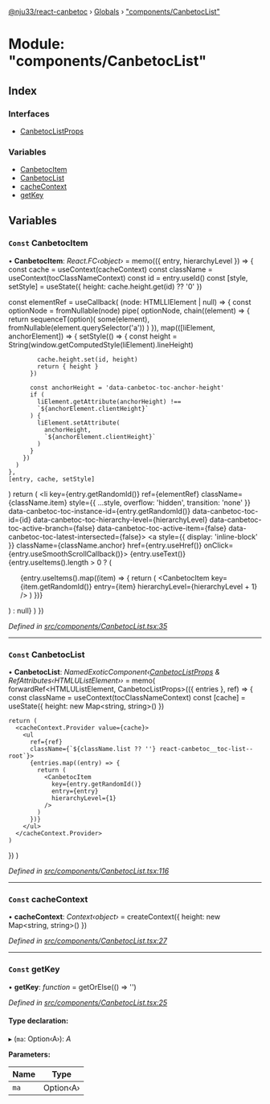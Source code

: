 [@nju33/react-canbetoc](../README.md) › [Globals](../globals.md) › ["components/CanbetocList"](_components_canbetoclist_.md)

# Module: "components/CanbetocList"

## Index

### Interfaces

* [CanbetocListProps](../interfaces/_components_canbetoclist_.canbetoclistprops.md)

### Variables

* [CanbetocItem](_components_canbetoclist_.md#const-canbetocitem)
* [CanbetocList](_components_canbetoclist_.md#const-canbetoclist)
* [cacheContext](_components_canbetoclist_.md#const-cachecontext)
* [getKey](_components_canbetoclist_.md#const-getkey)

## Variables

### `Const` CanbetocItem

• **CanbetocItem**: *React.FC‹object›* = memo(({ entry, hierarchyLevel }) => {
  const cache = useContext(cacheContext)
  const className = useContext(tocClassNameContext)
  const id = entry.useId()
  const [style, setStyle] = useState<any>({
    height: cache.height.get(id) ?? '0'
  })

  const elementRef = useCallback(
    (node: HTMLLIElement | null) => {
      const optionNode = fromNullable(node)
      pipe(
        optionNode,
        chain((element) => {
          return sequenceT(option)(
            some(element),
            fromNullable(element.querySelector('a'))
          )
        }),
        map(([liElement, anchorElement]) => {
          setStyle(() => {
            const height = String(window.getComputedStyle(liElement).lineHeight)

            cache.height.set(id, height)
            return { height }
          })

          const anchorHeight = 'data-canbetoc-toc-anchor-height'
          if (
            liElement.getAttribute(anchorHeight) !==
            `${anchorElement.clientHeight}`
          ) {
            liElement.setAttribute(
              anchorHeight,
              `${anchorElement.clientHeight}`
            )
          }
        })
      )
    },
    [entry, cache, setStyle]
  )
  return (
    <li
      key={entry.getRandomId()}
      ref={elementRef}
      className={className.item}
      style={{ ...style, overflow: 'hidden', transition: 'none' }}
      data-canbetoc-toc-instance-id={entry.getRandomId()}
      data-canbetoc-toc-id={id}
      data-canbetoc-toc-hierarchy-level={hierarchyLevel}
      data-canbetoc-toc-active-branch={false}
      data-canbetoc-toc-active-item={false}
      data-canbetoc-toc-latest-intersected={false}>
      <a
        style={{ display: 'inline-block' }}
        className={className.anchor}
        href={entry.useHref()}
        onClick={entry.useSmoothScrollCallback()}>
        <span className={className.text}>{entry.useText()}</span>
      </a>
      {entry.useItems().length > 0 ? (
        <ul className={className.list}>
          {entry.useItems().map((item) => {
            return (
              <CanbetocItem
                key={item.getRandomId()}
                entry={item}
                hierarchyLevel={hierarchyLevel + 1}
              />
            )
          })}
        </ul>
      ) : null}
    </li>
  )
})

*Defined in [src/components/CanbetocList.tsx:35](https://github.com/nju33/react-canbetoc/blob/d6b2f5b/src/components/CanbetocList.tsx#L35)*

___

### `Const` CanbetocList

• **CanbetocList**: *NamedExoticComponent‹[CanbetocListProps](../interfaces/_components_canbetoclist_.canbetoclistprops.md) & RefAttributes‹HTMLUListElement››* = memo(
  forwardRef<HTMLUListElement, CanbetocListProps>(({ entries }, ref) => {
    const className = useContext(tocClassNameContext)
    const [cache] = useState({
      height: new Map<string, string>()
    })

    return (
      <cacheContext.Provider value={cache}>
        <ul
          ref={ref}
          className={`${className.list ?? ''} react-canbetoc__toc-list--root`}>
          {entries.map((entry) => {
            return (
              <CanbetocItem
                key={entry.getRandomId()}
                entry={entry}
                hierarchyLevel={1}
              />
            )
          })}
        </ul>
      </cacheContext.Provider>
    )
  })
)

*Defined in [src/components/CanbetocList.tsx:116](https://github.com/nju33/react-canbetoc/blob/d6b2f5b/src/components/CanbetocList.tsx#L116)*

___

### `Const` cacheContext

• **cacheContext**: *Context‹object›* = createContext({
  height: new Map<string, string>()
})

*Defined in [src/components/CanbetocList.tsx:27](https://github.com/nju33/react-canbetoc/blob/d6b2f5b/src/components/CanbetocList.tsx#L27)*

___

### `Const` getKey

• **getKey**: *function* = getOrElse(() => '')

*Defined in [src/components/CanbetocList.tsx:25](https://github.com/nju33/react-canbetoc/blob/d6b2f5b/src/components/CanbetocList.tsx#L25)*

#### Type declaration:

▸ (`ma`: Option‹A›): *A*

**Parameters:**

Name | Type |
------ | ------ |
`ma` | Option‹A› |
